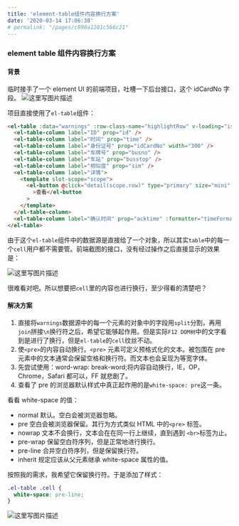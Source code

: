 ```yaml
---
title: 'element-table组件内容换行方案'
date: '2020-03-14 17:06:38'
# permalink: "/pages/c990a1281c566c21"
---
```


### element table 组件内容换行方案

#### 背景

临时接手了一个 element UI 的前端项目，吐槽一下后台接口，这个 idCardNo 字段。
![这里写图片描述](https://chatflow-files-cdn-1256085166.file.myqcloud.com/aHR0cDovL2ltZy5ibG9nLmNzZG4ubmV0LzIwMTgwMzA3MjA0MDA3ODE2.png)

项目直接使用了`el-table`组件：

```html
<el-table :data="warnings" :row-class-name="highlightRow" v-loading="isLoading">
  <el-table-column label="ID" prop="id" />
  <el-table-column label="时间" prop="time" />
  <el-table-column label="身份证号" prop="idCardNo" width="300" />
  <el-table-column label="车牌号" prop="busno" />
  <el-table-column label="车站" prop="busstop" />
  <el-table-column label="相似度" prop="sim" />
  <el-table-column label="详情">
    <template slot-scope="scope">
      <el-button @click="detail(scope.row)" type="primary" size="mini" plain
        >查看</el-button
      >
    </template>
  </el-table-column>
  <el-table-column label="确认时间" prop="acktime" :formatter="timeFormatter" />
</el-table>
```

由于这个`el-table`组件中的数据源是直接给了一个对象，所以其实`table`中的每一个`cell`用户都不需要管。前端截图的接口，没有经过操作之后直接显示的效果是：

![这里写图片描述](https://chatflow-files-cdn-1256085166.file.myqcloud.com/aHR0cDovL2ltZy5ibG9nLmNzZG4ubmV0LzIwMTgwMzA3MjA0NTU2NjA.png)

很难看对吧。所以想要把`cell`里的内容也进行换行，至少得看的清楚吧？

#### 解决方案

1. 直接将`warnings`数据源中的每一个元素的对象中的字段用`split`分割，再用`join`拼接`\n`换行符之后，希望它能够起作用。但是实际`F12 DOM树`中的文字看到是进行了换行，但是`el-table`的`cell`纹丝不动。
2. 使`<pre>`的内容自动换行。`<pre>` 元素可定义预格式化的文本。被包围在 pre 元素中的文本通常会保留空格和换行符。而文本也会呈现为等宽字体。
3. 先尝试使用：word-wrap: break-word;将内容自动换行，IE，OP，Chrome，Safari 都可以，FF 就悲剧了。
4. 查看了 pre 的浏览器默认样式中真正起作用的是`white-space: pre`这一条。

看看 white-space 的值：

- normal 默认。空白会被浏览器忽略。
- pre 空白会被浏览器保留。其行为方式类似 HTML 中的`<pre>` 标签。
- nowrap 文本不会换行，文本会在在同一行上继续，直到遇到 `<br>`标签为止。
- pre-wrap 保留空白符序列，但是正常地进行换行。
- pre-line 合并空白符序列，但是保留换行符。
- inherit 规定应该从父元素继承 white-space 属性的值。

按照我的需求，我希望它保留换行符。于是添加了样式：

```css
.el-table .cell {
  white-space: pre-line;
}
```

![这里写图片描述](https://chatflow-files-cdn-1256085166.file.myqcloud.com/aHR0cDovL2ltZy5ibG9nLmNzZG4ubmV0LzIwMTgwMzA3MjA1NDQ1NjU.png)
